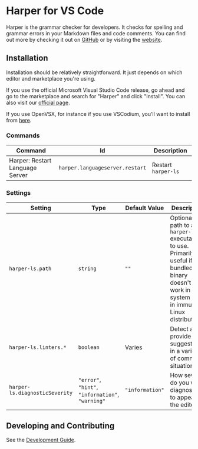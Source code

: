 # Harper for VS Code

Harper is the grammar checker for developers. It checks for spelling and grammar errors in your Markdown files and code comments. You can find out more by checking it out on [GitHub](https://github.com/automattic/harper) or by visiting the [website](https://writewithharper.com).

## Installation

Installation should be relatively straightforward.
It just depends on which editor and marketplace you're using.

If you use the official Microsoft Visual Studio Code release, go ahead and go to the marketplace and search for "Harper" and click "Install".
You can also visit our [official page](https://marketplace.visualstudio.com/items?itemName=elijah-potter.harper&ssr=false#overview).

If you use OpenVSX, for instance if you use VSCodium, you'll want to install from [here](https://open-vsx.org/extension/elijah-potter/harper).

### Commands

| Command                         | Id                              | Description         |
| ------------------------------- | ------------------------------- | ------------------- |
| Harper: Restart Language Server | `harper.languageserver.restart` | Restart `harper-ls` |

### Settings

| Setting                        | Type                                              | Default Value   | Description                                                                                                                                                 |
| ------------------------------ | ------------------------------------------------- | --------------- | ----------------------------------------------------------------------------------------------------------------------------------------------------------- |
| `harper-ls.path`               | `string`                                          | `""`            | Optional path to a `harper-ls` executable to use. Primarily useful if the bundled binary doesn't work in your system like in immutable Linux distributions. |
| `harper-ls.linters.*`          | `boolean`                                         | Varies          | Detect and provide suggestions in a variety of common situations.                                                                                           |
| `harper-ls.diagnosticSeverity` | `"error"`, `"hint"`, `"information"`, `"warning"` | `"information"` | How severe do you want diagnostics to appear in the editor?                                                                                                 |

## Developing and Contributing

See the [Development Guide](/packages/vscode-plugin/development-guide.md).
